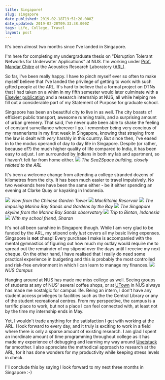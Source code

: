 ```yaml
---
title: Singapore!
slug: singapore
date_published: 2019-02-18T19:51:20.000Z
date_updated: 2019-02-20T09:33:38.000Z
tags: Life, College, Travel
layout: post
---
```


It\'s been almost two months since I\'ve landed in Singapore. 

I\'m here for completing my undergraduate thesis on "Disruption Tolerant Networks for Underwater Applications" at NUS. I\'m working under [Prof. Mandar Chitre](http://www.chitre.net/) at the Acoustics Research Laboratory ([ARL](http://arl.nus.edu.sg/)).

So far, I\'ve been really happy. I have to pinch myself ever so often to make myself believe that I\'ve landed the privilege of getting to work with such gifted people at the ARL. It\'s hard to believe that a formal project on DTNs that I had taken on a whim in my fifth semester would later culminate with a [Elsevier publication](https://doi.org/10.1016/j.softx.2018.12.006) and a research internship at NUS, all while helping me fill out a considerable part of my Statement of Purpose for graduate school.

Singapore has been an beautiful city to live in as well. The city boasts of efficient public transport, awesome running trails, and a surprising amount of urban greenery. That said, I\'ve never quite been able to shake the feeling of constant surveillance wherever I go. I remember being very concious of my mannerisms in my first week in Singapore, knowing that straying from the law is dealt with *very* harshly in this country. But since then, I\'ve eased in to the modus operandi of day to day life in Singapore. Despite (or rather, because of?) the much higher quality of life compared to India, it has been easy to adjust. I am surrounded by Indians in both my lab and apartment, so I haven\'t felt far from home either.
![](/content/images/2019/02/PHOTO-2019-02-13-17-01-09.jpg)
*The Sea2Space building, closely related to the ARL*

It\'s been a welcome change from attending a college stranded dozens of kilometres from the city. It has been much easier to travel impulsively. No two weekends here have been the same either - be it either spending an evening at Clarke Quay or kayaking in Indonesia.


![](/content/images/2019/02/20181228_044958045_iOS.jpg)
*View from the Chinese Garden Tower*
![](/content/images/2019/02/20190105_080510872_iOS.jpg)
*MacRitchie Reservoir*
![](/content/images/2019/02/20181228_134620529_iOS.jpg)
*The imposing Marina Bay Sands and Gardens by the Bay*
![](/content/images/2019/02/20190112_134129254_iOS.jpg)
*The Singapore skyline from the Marina Bay Sands observatory*
![](/content/images/2019/02/PHOTO-2019-02-14-01-17-12-11.jpg)
*Trip to Bintan, Indonesia*
![](/content/images/2019/02/20190113_054316502_iOS-1.jpg)
*With my school friend, Sharan*

It\'s not all been sunshine in Singapore though. While I am very glad to be funded by the ARL, my stipend only *just* covers all my basic living expenses. Singapore is **not** cheap! Every purchase I make is accompanied with the mental gymnastics of figuring out how much my outlay would require me to spread out the remainder of my stipend over the days until I receive my next cheque. On the other hand, I have realised that I really do need some practical experience in budgeting and this is probably the most controlled and risk-free environment in which I can learn to manage my finances.
![](/content/images/2019/02/20190109_021644077_iOS.jpg)
*NUS Campus*

Hanging around at NUS has made me miss college as well. Seeing groups of students at any of NUS\' several coffee shops, or at [UTown](https://www.youtube.com/watch?v=yU3PgVgUU9E) in NUS always has made me nostalgic for campus life. Being an intern, I don\'t have any student access privileges to facilities such as the the Central Library or any of the student recreational centres. From my perspective, the campus is a terrific place to work, but not a place I can feel connected with, at least not by the time my internship ends in May.

Yet, I wouldn\'t trade anything for the satisfaction I get with working at the ARL. I look forward to every day, and it truly is exciting to work in a field where there is only a sparse amount of existing research. I am glad I spent an inordinate amount of time programming throughout college as it has made my experience of debugging and learning my way around [Unetstack](http://unetstack.net/) far smoother. I also appreciate the methodical approach to research at the ARL, for it has done wonders for my productivity while keeping stress levels in check. 

I\'ll conclude this by saying I look forward to my next three months in Singapore :-)

